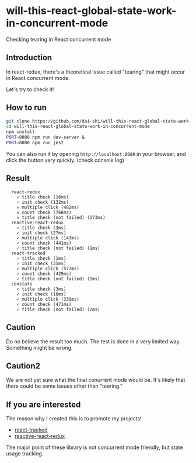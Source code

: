 # will-this-react-global-state-work-in-concurrent-mode

Checking tearing in React concurrent mode

## Introduction

In react-redux, there's a theoretical issue called "tearing"
that might occur in React concurrent mode.

Let's try to check it!

## How to run

```bash
git clone https://github.com/dai-shi/will-this-react-global-state-work-in-concurrent-mode.git
cd will-this-react-global-state-work-in-concurrent-mode
npm install
PORT=8080 npm run dev-server &
PORT=8080 npm run jest
```

You can also run it by opening `http://localhost:8080` in your browser,
and click the button very quickly. (check console log)

## Result

```
  react-redux
    ✓ title check (16ms)
    ✓ init check (132ms)
    ✕ multiple click (482ms)
    ✕ count check (766ms)
    ✕ title check (not failed) (173ms)
  reactive-react-redux
    ✓ title check (3ms)
    ✓ init check (27ms)
    ✓ multiple click (143ms)
    ✓ count check (441ms)
    ✓ title check (not failed) (1ms)
  react-tracked
    ✓ title check (1ms)
    ✓ init check (35ms)
    ✓ multiple click (577ms)
    ✓ count check (429ms)
    ✓ title check (not failed) (1ms)
  constate
    ✓ title check (3ms)
    ✓ init check (10ms)
    ✓ multiple click (339ms)
    ✓ count check (471ms)
    ✓ title check (not failed) (2ms)
```

## Caution

Do no believe the result too much.
The test is done in a very limited way.
Something might be wrong.

## Caution2

We are not yet sure what the final conurrent mode would be.
It's likely that there could be some issues other than "tearing."

## If you are interested

The reason why I created this is to promote my projects!

- [react-tracked](https://github.com/dai-shi/react-tracked)
- [reactive-react-redux](https://github.com/dai-shi/reactive-react-redux)

The major point of these library is not concurrent mode friendly,
but state usage tracking.
